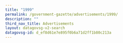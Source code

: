 ```yaml
---
title: "1999"
permalink: /government-gazette/advertisements/1999/
description: ""
third_nav_title: Advertisements
layout: datagovsg-v2-search
datagovsg-id: d_ef8d61e7e895f0b6a71d2ff1b80c213a
---
```

